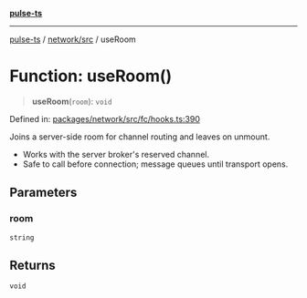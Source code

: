 [**pulse-ts**](../../../README.md)

***

[pulse-ts](../../../README.md) / [network/src](../README.md) / useRoom

# Function: useRoom()

> **useRoom**(`room`): `void`

Defined in: [packages/network/src/fc/hooks.ts:390](https://github.com/jlehett/pulse-ts/blob/a2a18767041a6b69ca4c5f6131d2de266097750e/packages/network/src/fc/hooks.ts#L390)

Joins a server-side room for channel routing and leaves on unmount.

- Works with the server broker's reserved channel.
- Safe to call before connection; message queues until transport opens.

## Parameters

### room

`string`

## Returns

`void`
